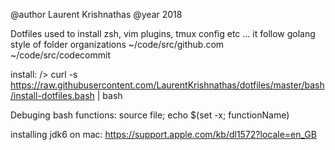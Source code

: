 @author Laurent Krishnathas
@year 2018


Dotfiles used to install zsh, vim plugins, tmux config etc ...
it follow golang style of folder organizations
~/code/src/github.com
~/code/src/codecommit


install:
    /> curl -s https://raw.githubusercontent.com/LaurentKrishnathas/dotfiles/master/bash/install-dotfiles.bash | bash


Debuging bash functions:
	source file; echo $(set -x; functionName)


installing jdk6 on mac:
    https://support.apple.com/kb/dl1572?locale=en_GB
    
    